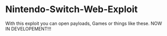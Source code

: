 # Nintendo-Switch-Web-Exploit
With this exploit you can open payloads, Games or things like these. NOW IN DEVELOPEMENT!!!
